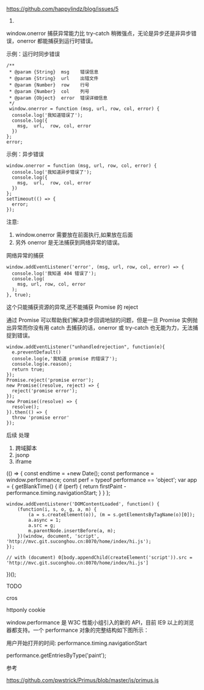 https://github.com/happylindz/blog/issues/5

1.

window.onerror 捕获异常能力比 try-catch 稍微强点，无论是异步还是非异步错误，onerror 都能捕获到运行时错误。

示例：运行时同步错误

```
/**
 * @param {String}  msg    错误信息
 * @param {String}  url    出错文件
 * @param {Number}  row    行号
 * @param {Number}  col    列号
 * @param {Object}  error  错误详细信息
 */
 window.onerror = function (msg, url, row, col, error) {
  console.log('我知道错误了');
  console.log({
    msg,  url,  row, col, error
  })
};
error;
```

示例：异步错误

```
window.onerror = function (msg, url, row, col, error) {
  console.log('我知道异步错误了');
  console.log({
    msg,  url,  row, col, error
  })
};
setTimeout(() => {
  error;
});
```

注意:

1.  window.onerror 需要放在前面执行,如果放在后面
2.  另外 onerror 是无法捕获到网络异常的错误。

网络异常的捕获

```
window.addEventListener('error', (msg, url, row, col, error) => {
  console.log('我知道 404 错误了');
  console.log(
    msg, url, row, col, error
  );
}, true);
```

这个只能捕获资源的异常,还不能捕获 Promise 的 reject

通过 Promise 可以帮助我们解决异步回调地狱的问题，但是一旦 Promise 实例抛出异常而你没有用 catch 去捕获的话，onerror 或 try-catch 也无能为力，无法捕捉到错误。

```
window.addEventListener("unhandledrejection", function(e){
  e.preventDefault()
  console.log(e,'我知道 promise 的错误了');
  console.log(e.reason);
  return true;
});
Promise.reject('promise error');
new Promise((resolve, reject) => {
  reject('promise error');
});
new Promise((resolve) => {
  resolve();
}).then(() => {
  throw 'promise error'
});
```

后续 处理

1.  跨域脚本
2.  jsonp
3.  iframe

(() => {
const endtime = +new Date();
const performance = window.performance;
const perf = typeof performance == 'object';
var app = {
getBlankTime() {
if (perf) {
return firstPaint - performance.timing.navigationStart;
}
}
};

    window.addEventListener('DOMContentLoaded', function() {
    	(function(i, s, o, g, a, m) {
    		(a = s.createElement(o)), (m = s.getElementsByTagName(o)[0]);
    		a.async = 1;
    		a.src = g;
    		m.parentNode.insertBefore(a, m);
    	})(window, document, 'script', 'http://mvc.git.suconghou.cn:8070/home/index/hi.js');
    });

    // with (document) 0[body.appendChild(createElement('script')).src = 'http://mvc.git.suconghou.cn:8070/home/index/hi.js']

})();

TODO

cros

httponly cookie

window.performance 是 W3C 性能小组引入的新的 API，目前 IE9 以上的浏览器都支持。一个 performance 对象的完整结构如下图所示：

用户开始打开的时间: performance.timing.navigationStart

performance.getEntriesByType('paint');

参考

https://github.com/pwstrick/Primus/blob/master/js/primus.js
